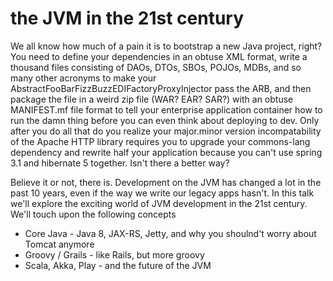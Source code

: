 # the JVM in the 21st century

We all know how much of a pain it is to bootstrap a new Java project, right?
You need to define your dependencies in an obtuse XML format, write a thousand
files consisting of DAOs, DTOs, SBOs, POJOs, MDBs, and so many other acronyms 
to make your AbstractFooBarFizzBuzzEDIFactoryProxyInjector pass the ARB, and
then package the file in a weird zip file (WAR? EAR? SAR?) with an obtuse
MANIFEST.mf file format to tell your enterprise application container how to run
the damn thing before you can even think about deploying to dev.  Only after
you do all that do you realize your major.minor version incompatability of the
Apache HTTP library requires you to upgrade your commons-lang dependency and
rewrite half your application because you can't use spring 3.1 and hibernate 5
together. Isn't there a better way?

Believe it or not, there is. Development on the JVM has changed a lot in the 
past 10 years, even if the way we write our legacy apps hasn't. In this talk
we'll explore the exciting world of JVM development in the 21st century.  We'll
touch upon the following concepts

* Core Java - Java 8, JAX-RS, Jetty, and why you shoulnd't worry about Tomcat
anymore
* Groovy / Grails - like Rails, but more groovy
* Scala, Akka, Play - and the future of the JVM